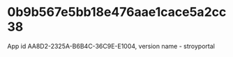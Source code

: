 # 0b9b567e5bb18e476aae1cace5a2cc38
App id AA8D2-2325A-B6B4C-36C9E-E1004, version name - stroyportal
